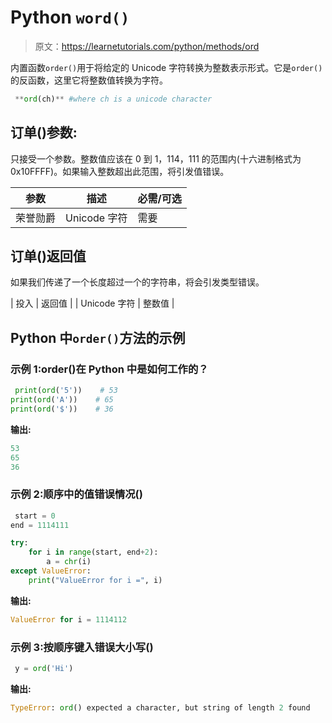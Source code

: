 # Python `word()`

> 原文：<https://learnetutorials.com/python/methods/ord>

内置函数`order()`用于将给定的 Unicode 字符转换为整数表示形式。它是`order()`的反函数，这里它将整数值转换为字符。

```py
 **ord(ch)** #where ch is a unicode character 

```

## 订单()参数:

只接受一个参数。整数值应该在 0 到 1，114，111 的范围内(十六进制格式为 0x10FFFF)。如果输入整数超出此范围，将引发值错误。

| 参数 | 描述 | 必需/可选 |
| --- | --- | --- |
| 荣誉勋爵 | Unicode 字符 | 需要 |

## 订单()返回值

如果我们传递了一个长度超过一个的字符串，将会引发类型错误。

| 投入 | 返回值 |
| Unicode 字符 | 整数值 |

## Python 中`order()`方法的示例

### 示例 1:order()在 Python 中是如何工作的？

```py
 print(ord('5'))    # 53
print(ord('A'))    # 65
print(ord('$'))    # 36 

```

**输出:**

```py
53
65
36
```

### 示例 2:顺序中的值错误情况()

```py
 start = 0
end = 1114111

try:
    for i in range(start, end+2):
        a = chr(i)
except ValueError:
    print("ValueError for i =", i) 

```

**输出:**

```py
ValueError for i = 1114112 
```

### 示例 3:按顺序键入错误大小写()

```py
 y = ord('Hi') 

```

**输出:**

```py
TypeError: ord() expected a character, but string of length 2 found 
```